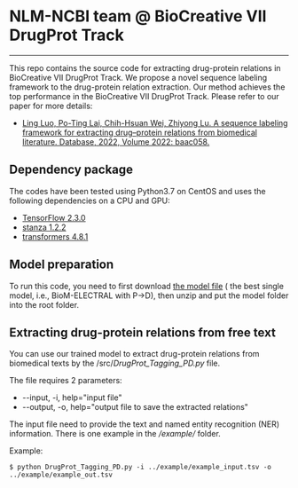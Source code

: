 # NLM-NCBI team @ BioCreative VII DrugProt Track 
***
This repo contains the source code for extracting drug-protein relations in BioCreative VII DrugProt Track.
We propose a novel sequence labeling framework to the drug-protein relation extraction. Our method achieves the top performance in the BioCreative VII DrugProt Track. Please refer to our paper for more details:

- [Ling Luo, Po-Ting Lai, Chih-Hsuan Wei, Zhiyong Lu. A sequence labeling framework for extracting drug–protein relations from biomedical literature. Database, 2022, Volume 2022: baac058.](https://doi.org/10.1093/database/baac058)


## Dependency package
The codes have been tested using Python3.7 on CentOS and uses the following dependencies on a CPU and GPU:


- [TensorFlow 2.3.0](https://www.tensorflow.org/)
- [stanza 1.2.2](https://stanfordnlp.github.io/stanza/)
- [transformers 4.8.1](https://huggingface.co/docs/transformers/index)



## Model preparation

To run this code, you need to first download [the model file](https://ftp.ncbi.nlm.nih.gov/pub/lu/BC7DrugProt/model.zip) ( the best single model, i.e., BioM-ELECTRAL with P->D), then unzip and put the model folder into the root folder.


## Extracting drug-protein relations from free text
<a name="tagging"></a>

You can use our trained model to extract drug-protein relations from biomedical texts by the /src/*DrugProt_Tagging_PD.py* file.


The file requires 2 parameters:

- --input, -i, help="input file"
- --output, -o, help="output file to save the extracted relations"


The input file need to provide the text and named entity recognition (NER) information. There is one example in the */example/* folder.

Example:

```
$ python DrugProt_Tagging_PD.py -i ../example/example_input.tsv -o ../example/example_out.tsv
```

